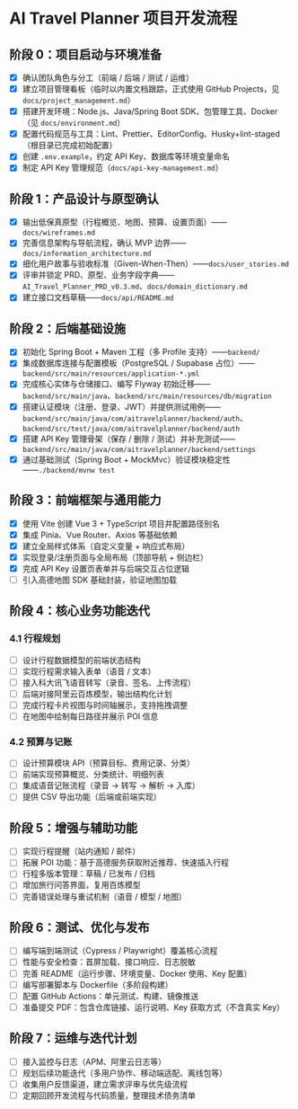 ﻿# AI Travel Planner 项目开发流程

## 阶段 0：项目启动与环境准备

- [x] 确认团队角色与分工（前端 / 后端 / 测试 / 运维）
- [x] 建立项目管理看板（临时以内置文档跟踪，正式使用 GitHub Projects，见 `docs/project_management.md`）
- [x] 搭建开发环境：Node.js、Java/Spring Boot SDK、包管理工具、Docker（见 `docs/environment.md`）
- [x] 配置代码规范与工具：Lint、Prettier、EditorConfig、Husky+lint-staged（根目录已完成初始配置）
- [x] 创建 `.env.example`，约定 API Key、数据库等环境变量命名
- [x] 制定 API Key 管理规范（`docs/api-key-management.md`）

## 阶段 1：产品设计与原型确认

- [x] 输出低保真原型（行程概览、地图、预算、设置页面）——`docs/wireframes.md`
- [x] 完善信息架构与导航流程，确认 MVP 边界——`docs/information_architecture.md`
- [x] 细化用户故事与验收标准（Given-When-Then）——`docs/user_stories.md`
- [x] 评审并锁定 PRD、原型、业务字段字典——`AI_Travel_Planner_PRD_v0.3.md`、`docs/domain_dictionary.md`
- [x] 建立接口文档草稿——`docs/api/README.md`

## 阶段 2：后端基础设施

- [x] 初始化 Spring Boot + Maven 工程（多 Profile 支持）——`backend/`
- [x] 集成数据库连接与配置模板（PostgreSQL / Supabase 占位）——`backend/src/main/resources/application-*.yml`
- [x] 完成核心实体与仓储接口、编写 Flyway 初始迁移——`backend/src/main/java`、`backend/src/main/resources/db/migration`
- [x] 搭建认证模块（注册、登录、JWT）并提供测试用例——`backend/src/main/java/com/aitravelplanner/backend/auth`、`backend/src/test/java/com/aitravelplanner/backend/auth`
- [x] 搭建 API Key 管理骨架（保存 / 删除 / 测试）并补充测试——`backend/src/main/java/com/aitravelplanner/backend/settings`
- [x] 通过基础测试（Spring Boot + MockMvc）验证模块稳定性——`./backend/mvnw test`

## 阶段 3：前端框架与通用能力

- [x] 使用 Vite 创建 Vue 3 + TypeScript 项目并配置路径别名
- [x] 集成 Pinia、Vue Router、Axios 等基础依赖
- [x] 建立全局样式体系（自定义变量 + 响应式布局）
- [x] 实现登录/注册页面与全局布局（顶部导航 + 侧边栏）
- [x] 完成 API Key 设置页表单并与后端交互占位逻辑
- [ ] 引入高德地图 SDK 基础封装，验证地图加载

## 阶段 4：核心业务功能迭代

### 4.1 行程规划

- [ ] 设计行程数据模型的前端状态结构
- [ ] 实现行程需求输入表单（语音 / 文本）
- [ ] 接入科大讯飞语音转写（录音、签名、上传流程）
- [ ] 后端对接阿里云百炼模型，输出结构化计划
- [ ] 完成行程卡片视图与时间轴展示，支持拖拽调整
- [ ] 在地图中绘制每日路径并展示 POI 信息

### 4.2 预算与记账

- [ ] 设计预算模块 API（预算目标、费用记录、分类）
- [ ] 前端实现预算概览、分类统计、明细列表
- [ ] 集成语音记账流程（录音 → 转写 → 解析 → 入库）
- [ ] 提供 CSV 导出功能（后端或前端实现）

## 阶段 5：增强与辅助功能

- [ ] 实现行程提醒（站内通知 / 邮件）
- [ ] 拓展 POI 功能：基于高德服务获取附近推荐、快速插入行程
- [ ] 行程多版本管理：草稿 / 已发布 / 归档
- [ ] 增加旅行问答界面，复用百炼模型
- [ ] 完善错误处理与重试机制（语音 / 模型 / 地图）

## 阶段 6：测试、优化与发布

- [ ] 编写端到端测试（Cypress / Playwright）覆盖核心流程
- [ ] 性能与安全检查：首屏加载、接口响应、日志脱敏
- [ ] 完善 README（运行步骤、环境变量、Docker 使用、Key 配置）
- [ ] 编写部署脚本与 Dockerfile（多阶段构建）
- [ ] 配置 GitHub Actions：单元测试、构建、镜像推送
- [ ] 准备提交 PDF：包含仓库链接、运行说明、Key 获取方式（不含真实 Key）

## 阶段 7：运维与迭代计划

- [ ] 接入监控与日志（APM、阿里云日志等）
- [ ] 规划后续功能迭代（多用户协作、移动端适配、离线包等）
- [ ] 收集用户反馈渠道，建立需求评审与优先级流程
- [ ] 定期回顾开发流程与代码质量，整理技术债务清单
